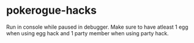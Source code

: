 # pokerogue-hacks
Run in console while paused in debugger. Make sure to have atleast 1 egg when using egg hack and 1 party member when using party hack.
